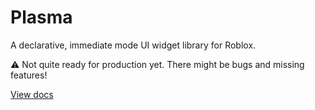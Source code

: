 # Plasma

A declarative, immediate mode UI widget library for Roblox.

⚠️ Not quite ready for production yet. There might be bugs and missing features!

[View docs](https://eryn.io/plasma)